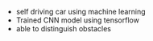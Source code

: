 * self driving car using machine learning
* Trained CNN model using tensorflow
* able to distinguish obstacles
